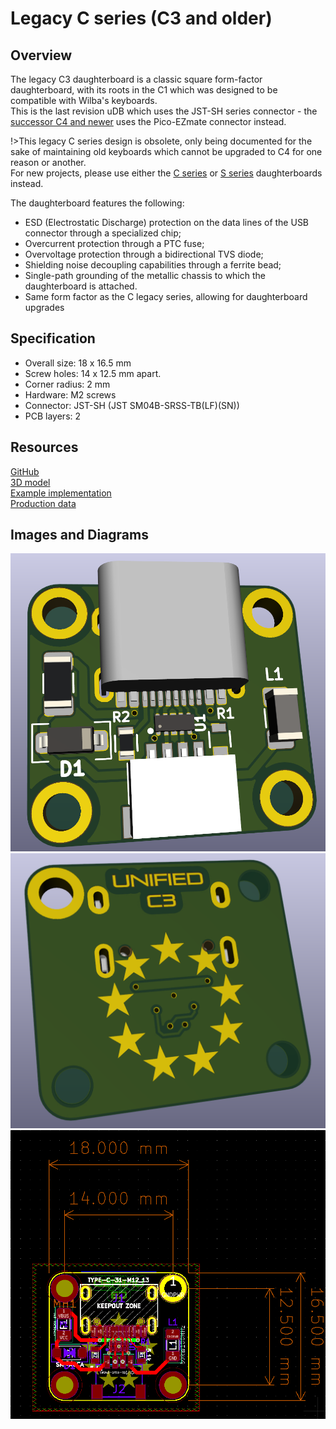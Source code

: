 # Legacy C series (C3 and older) 


## Overview

The legacy C3 daughterboard is a classic square form-factor daughterboard, with its roots in the C1 which was designed to be compatible with Wilba's keyboards.  
This is the last revision uDB which uses the JST-SH series connector - the [successor C4 and newer](db-spec-c.md) uses the Pico-EZmate connector instead.  

!>This legacy C series design is obsolete, only being documented for the sake of maintaining old keyboards which cannot be upgraded to C4 for one reason or another.  
For new projects, please use either the [C series](db-spec-c.md) or [S series](db-spec-s.md) daughterboards instead.
  
The daughterboard features the following:  

* ESD (Electrostatic Discharge) protection on the data lines of the USB connector through a specialized chip;
* Overcurrent protection through a PTC fuse;
* Overvoltage protection through a bidirectional TVS diode;
* Shielding noise decoupling capabilities through a ferrite bead;
* Single-path grounding of the metallic chassis to which the daughterboard is attached.
* Same form factor as the C legacy series, allowing for daughterboard upgrades

## Specification

* Overall size: 18 x 16.5 mm
* Screw holes: 14 x 12.5 mm apart.  
* Corner radius: 2 mm
* Hardware: M2 screws
* Connector: JST-SH (JST SM04B-SRSS-TB(LF)(SN))
* PCB layers: 2

## Resources

[GitHub](https://github.com/Unified-Daughterboard/UDB-C-Legacy ':ignore')  
[3D model](/_media/uDB-C3-3D-model.STEP ':ignore')  
[Example implementation](/_media/uDB-C3-implementation-example.step ':ignore')  
[Production data](https://github.com/Unified-Daughterboard/UDB-C-Legacy/tree/master/Production/C3 ':ignore')

## Images and Diagrams

![Render front](/_media/uDB-C3-render-front.png ':size=600')  
![Render rear](/_media/uDB-C3-render-rear.png ':size=600')  
![C Legacy](/_media/uDB-C3-dimens.png ':size=600')